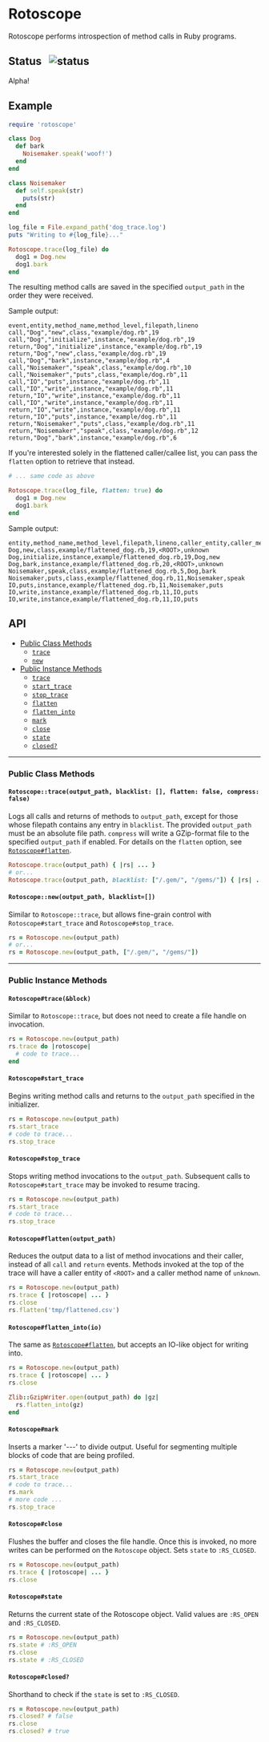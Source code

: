 # Rotoscope

Rotoscope performs introspection of method calls in Ruby programs.

## Status &nbsp; ![status](https://circleci.com/gh/Shopify/rotoscope/tree/master.svg?style=shield&circle-token=cddbd315df7a81ab944adf4dfc14a5800cd589fc)

Alpha!

## Example

```ruby
require 'rotoscope'

class Dog
  def bark
    Noisemaker.speak('woof!')
  end
end

class Noisemaker
  def self.speak(str)
    puts(str)
  end
end

log_file = File.expand_path('dog_trace.log')
puts "Writing to #{log_file}..."

Rotoscope.trace(log_file) do
  dog1 = Dog.new
  dog1.bark
end
```

The resulting method calls are saved in the specified `output_path` in the order they were received.

Sample output:

```
event,entity,method_name,method_level,filepath,lineno
call,"Dog","new",class,"example/dog.rb",19
call,"Dog","initialize",instance,"example/dog.rb",19
return,"Dog","initialize",instance,"example/dog.rb",19
return,"Dog","new",class,"example/dog.rb",19
call,"Dog","bark",instance,"example/dog.rb",4
call,"Noisemaker","speak",class,"example/dog.rb",10
call,"Noisemaker","puts",class,"example/dog.rb",11
call,"IO","puts",instance,"example/dog.rb",11
call,"IO","write",instance,"example/dog.rb",11
return,"IO","write",instance,"example/dog.rb",11
call,"IO","write",instance,"example/dog.rb",11
return,"IO","write",instance,"example/dog.rb",11
return,"IO","puts",instance,"example/dog.rb",11
return,"Noisemaker","puts",class,"example/dog.rb",11
return,"Noisemaker","speak",class,"example/dog.rb",12
return,"Dog","bark",instance,"example/dog.rb",6
```

If you're interested solely in the flattened caller/callee list, you can pass the `flatten` option to retrieve that instead.

```ruby
# ... same code as above

Rotoscope.trace(log_file, flatten: true) do
  dog1 = Dog.new
  dog1.bark
end
```

Sample output:

```
entity,method_name,method_level,filepath,lineno,caller_entity,caller_method_name
Dog,new,class,example/flattened_dog.rb,19,<ROOT>,unknown
Dog,initialize,instance,example/flattened_dog.rb,19,Dog,new
Dog,bark,instance,example/flattened_dog.rb,20,<ROOT>,unknown
Noisemaker,speak,class,example/flattened_dog.rb,5,Dog,bark
Noisemaker,puts,class,example/flattened_dog.rb,11,Noisemaker,speak
IO,puts,instance,example/flattened_dog.rb,11,Noisemaker,puts
IO,write,instance,example/flattened_dog.rb,11,IO,puts
IO,write,instance,example/flattened_dog.rb,11,IO,puts
```

## API

- [Public Class Methods](#public-class-methods)
  - [`trace`](#rotoscopetraceoutput_path-blacklist--flatten-false-compress-false)
  - [`new`](#rotoscopenewoutput_path-blacklist)
- [Public Instance Methods](#public-instance-methods)
  - [`trace`](#rotoscopetraceblock)
  - [`start_trace`](#rotoscopestart_trace)
  - [`stop_trace`](#rotoscopestop_trace)
  - [`flatten`](#rotoscopeflatten)
  - [`flatten_into`](#rotoscopeflatten_intoio)
  - [`mark`](#rotoscopemark)
  - [`close`](#rotoscopeclose)
  - [`state`](#rotoscopestate)
  - [`closed?`](#rotoscopeclosed)

---

### Public Class Methods

#### `Rotoscope::trace(output_path, blacklist: [], flatten: false, compress: false)`

Logs all calls and returns of methods to `output_path`, except for those whose filepath contains any entry in `blacklist`. The provided `output_path` must be an absolute file path. `compress` will write a GZip-format file to the specified `output_path` if enabled. For details on the `flatten` option, see [`Rotoscope#flatten`](#rotoscopeflatten).

```ruby
Rotoscope.trace(output_path) { |rs| ... }
# or...
Rotoscope.trace(output_path, blacklist: ["/.gem/", "/gems/"]) { |rs| ... }
```

#### `Rotoscope::new(output_path, blacklist=[])`

Similar to `Rotoscope::trace`, but allows fine-grain control with `Rotoscope#start_trace` and `Rotoscope#stop_trace`.
```ruby
rs = Rotoscope.new(output_path)
# or...
rs = Rotoscope.new(output_path, ["/.gem/", "/gems/"])
```

---

### Public Instance Methods

#### `Rotoscope#trace(&block)`

Similar to `Rotoscope::trace`, but does not need to create a file handle on invocation.

```ruby
rs = Rotoscope.new(output_path)
rs.trace do |rotoscope|
  # code to trace...
end
```

#### `Rotoscope#start_trace`

Begins writing method calls and returns to the `output_path` specified in the initializer.

```ruby
rs = Rotoscope.new(output_path)
rs.start_trace
# code to trace...
rs.stop_trace
```

#### `Rotoscope#stop_trace`

Stops writing method invocations to the `output_path`. Subsequent calls to `Rotoscope#start_trace` may be invoked to resume tracing.

```ruby
rs = Rotoscope.new(output_path)
rs.start_trace
# code to trace...
rs.stop_trace
```

#### `Rotoscope#flatten(output_path)`
Reduces the output data to a list of method invocations and their caller, instead of all `call` and `return` events. Methods invoked at the top of the trace will have a caller entity of `<ROOT>` and a caller method name of `unknown`.


```ruby
rs = Rotoscope.new(output_path)
rs.trace { |rotoscope| ... }
rs.close
rs.flatten('tmp/flattened.csv')
```

#### `Rotoscope#flatten_into(io)`
The same as [`Rotoscope#flatten`](#rotoscopeflatten), but accepts an IO-like object for writing into.

```ruby
rs = Rotoscope.new(output_path)
rs.trace { |rotoscope| ... }
rs.close

Zlib::GzipWriter.open(output_path) do |gz|
  rs.flatten_into(gz)
end
```

#### `Rotoscope#mark`

 Inserts a marker '---' to divide output. Useful for segmenting multiple blocks of code that are being profiled.

```ruby
rs = Rotoscope.new(output_path)
rs.start_trace
# code to trace...
rs.mark
# more code ...
rs.stop_trace
```

#### `Rotoscope#close`

Flushes the buffer and closes the file handle. Once this is invoked, no more writes can be performed on the `Rotoscope` object. Sets `state` to `:RS_CLOSED`.

```ruby
rs = Rotoscope.new(output_path)
rs.trace { |rotoscope| ... }
rs.close
```

#### `Rotoscope#state`

Returns the current state of the Rotoscope object. Valid values are `:RS_OPEN` and `:RS_CLOSED`.

```ruby
rs = Rotoscope.new(output_path)
rs.state # :RS_OPEN
rs.close
rs.state # :RS_CLOSED
```

#### `Rotoscope#closed?`

Shorthand to check if the `state` is set to `:RS_CLOSED`.

```ruby
rs = Rotoscope.new(output_path)
rs.closed? # false
rs.close
rs.closed? # true
```
